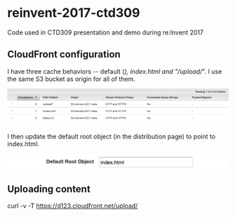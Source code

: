 # reinvent-2017-ctd309
Code used in CTD309 presentation and demo during re:Invent 2017

## CloudFront configuration
I have three cache behaviors -- default (*), index.html and "/upload/*". I use the same S3 bucket as origin for all of them.

![alt text](CloudFront_Cache_Behaviors.png)

I then update the default root object (in the distribution page) to point to index.html.

![alt text](CloudFront_Default_Root_Object.png)

## Uploading content

curl -v -T <filename> https://d123.cloudfront.net/upload/<filename>
